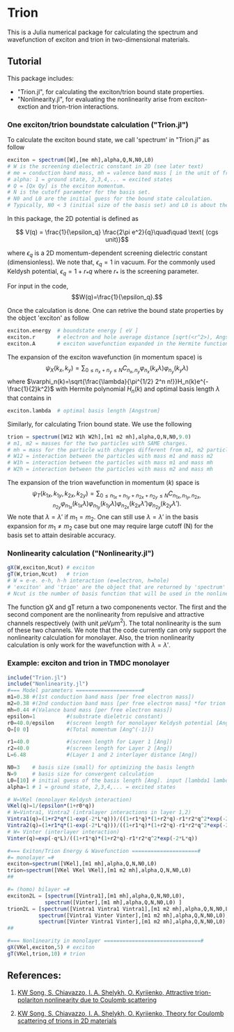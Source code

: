 # Trion
This is a Julia numerical package for calculating the spectrum and wavefunction of exciton and trion in two-dimensional materials.

## Tutorial
This package includes: 
- "Trion.jl", for calculating the exciton/trion bound state properties. 
- "Nonlinearity.jl", for evaluating the nonlinearity arise from exciton-exction and trion-trion interactions. 

### One exciton/trion boundstate calculation ("Trion.jl")

To calculate the exciton bound state, we call 'spectrum' in "Trion.jl" as follow
```julia
exciton = spectrum([W],[me mh],alpha,Q,N,N0,L0)
# W is the screening dielectric constant in 2D (see later text)
# me = conduction band mass, mh = valence band mass [ in the unit of free electron mass]
# alpha: 1 = ground state, 2,3,4,... = excited states
# Q = [Qx Qy] is the exciton momentum.
# N is the cutoff parameter for the basis set.
# N0 and L0 are the initial guess for the bound state calculation. 
# Typically, N0 < 3 (initial size of the basis set) and L0 is about the Bohr radius.
```
In this package, the 2D potential is defined as

$$ V(q) = \frac{1}{\epsilon_q} \frac{2\pi e^2}{q}\quad\quad \text{  (cgs unit)}$$

where $\epsilon_q$ is a 2D momentum-dependent screening dielectric constant (dimensionless). 
We note that, $\epsilon_q=1$ in vacuum. For the commonly used Keldysh potential, $\epsilon_q=1+r_\ast q$ where $r_\ast$ is the screening parameter. 

For input in the code,  
$$W(q)=\frac{1}{\epsilon_q}.$$

Once the calculation is done. One can retrive the bound state properties by the object 'exciton' as follow
```julia
exciton.energy  # boundstate energy [ eV ]
exciton.r       # electron and hole average distance [sqrt(<r^2>), Angstrom] 
exciton.A       # exciton wavefunction expanded in the Hermite functions basis [ [nx ny] => C_{nx, ny} ]
```
The expansion of the exciton wavefunction (in momentum space) is
$$\psi_X(k_x,k_y)=\sum_{0\leq n_x+n_y \leq N}C_{n_x,n_y} \varphi_{n_x}(k_x\lambda)\varphi_{n_y}(k_y\lambda)$$
where $\varphi_n(k)=\sqrt{\frac{\lambda}{\pi^{1/2} 2^n n!}}H_n(k)e^{-\frac{1}{2}k^2}$ with Hermite polynomial $H_n(k)$ and optimal basis length $\lambda$ that contains in
```julia
exciton.lambda  # optimal basis length [Angstrom]
```

Similarly, for calculating Trion bound state. We use the following
```julia
trion = spectrum([W12 W1h W2h],[m1 m2 mh],alpha,Q,N,N0,9.0)
# m1, m2 = masses for the two particles with SAME charges. 
# mh = mass for the particle with charges different from m1, m2 particles.  [in the unit of free electron mass]
# W12 = interaction between the particles with mass m1 and mass m2
# W1h = interaction between the particles with mass m1 and mass mh
# W2h = interaction between the particles with mass m2 and mass mh
```
The expansion of the trion wavefunction in momentum ($k$) space is
$$\psi_T(k_{1x},k_{1y},k_{2x},k_{2y})=\sum_{0\leq n_{1x}+n_{1y}+n_{2x}+n_{2y} \leq N}C_{n_{1x},n_{1y},n_{2x},n_{2y}} \varphi_{n_{1x}}(k_{1x}\lambda)\varphi_{n_{1y}}(k_{1y}\lambda) \varphi_{n_{2x}}(k_{2x}\lambda')\varphi_{n_{2y}}(k_{2y}\lambda').$$
We note that $\lambda=\lambda'$ if $m_1=m_2$. One can still use $\lambda=\lambda'$ in the basis expansion for $m_1\neq m_2$ case but one may require large cutoff (N) for the basis set to attain desirable accuracy.

### Nonlinearity calculation ("Nonlinearity.jl")
```julia
gX(W,exciton,Ncut) # exciton
gT(W,trion,Ncut)   # trion
# W = e-e. e-h, h-h interaction (e=electron, h=hole)
# 'exciton' and 'trion' are the object that are returned by 'spectrum' function.
# Ncut is the number of basis function that will be used in the nonlinearity calculation.
```
The function gX and gT return a two componenents vector. The first and the second component are the nonlinearity from repulsive and attractive channels respectively (with unit $\mu$eV$\mu$m$^2$). The total nonlinearity is the sum of these two channels. We note that the code currently can only support the nonlinearity calculation for monolayer. Also, the trion nonlinearity calculation is only work for the wavefunction with $\lambda=\lambda'$. 

### Example: exciton and trion in TMDC monolayer

```julia
include("Trion.jl")
include("Nonlinearity.jl")
#=== Model parameters =====================#
m1=0.38 #(1st conduction band mass [per free electron mass])
m2=0.38 #(2nd conduction band mass [per free electron mass] *for trion only)
mh=0.44 #(Valance band mass [per free electron mass])
epsilon=1          #(substrate dieletric constant)
r0=40.0/epsilon    #(screen length for monolayer Keldysh potential [Ang])
Q=[0 0]            #(Total momentum [Ang^(-1)])

r1=40.0            #(screen length for Layer 1 [Ang])
r2=40.0            #(screen length for Layer 2 [Ang])
L=6.48             #(Layer 1 and 2 interlayer distance [Ang])

N0=3    # basis size (small) for optimizing the basis length
N=9     # basis size for convergent calculation
L0=[10] # initial guess of the basis length [Ang]. input [lambda1 lambda2] will active the optimization with 2 lengths. 
alpha=1 # 1 = ground state, 2,3,4,... = excited states

# W=VKel (monolayer Keldysh interaction)
VKel(q)=1/(epsilon*(1+r0*q))
# W=Vintra1, Vintra2 (intralayer interactions in layer 1,2) 
Vintra1(q)=(1+r2*q*(1-exp(-2*L*q)))/((1+r1*q)*(1+r2*q)-r1*r2*q^2*exp(-2*L*q))
Vintra2(q)=(1+r1*q*(1-exp(-2*L*q)))/((1+r1*q)*(1+r2*q)-r1*r2*q^2*exp(-2*L*q))
# W= Vinter (interlayer interaction)
Vinter(q)=exp(-q*L)/((1+r1*q)*(1+r2*q)-r1*r2*q^2*exp(-2*L*q))

#=== Exiton/Trion Energy & Wavefunction =====================#
#= monolayer =#
exciton=spectrum([VKel],[m1 mh],alpha,Q,N,N0,L0)
trion=spectrum([VKel VKel VKel],[m1 m2 mh],alpha,Q,N,N0,L0)
##

#= (homo) bilayer =#
exciton2L = [spectrum([Vintra1],[m1 mh],alpha,Q,N,N0,L0), 
            spectrum([Vinter],[m1 mh],alpha,Q,N,N0,L0) ]
trion2L = [spectrum([Vintra1 Vintra1 Vintra1],[m1 m2 mh],alpha,Q,N,N0,L0), 
          spectrum([Vintra1 Vinter Vinter],[m1 m2 mh],alpha,Q,N,N0,L0), 
          spectrum([Vinter Vintra1 Vinter],[m1 m2 mh],alpha,Q,N,N0,L0) ]
##

#=== Nonlinearity in monolayer ===============================#
gX(VKel,exciton,5) # exciton
gT(VKel,trion,10) # trion

```




## References:

1. [KW Song, S. Chiavazzo, I. A. Shelykh, O. Kyriienko, Attractive trion-polariton nonlinearity due to Coulomb scattering](https://arxiv.org/abs/2204.00594)
    
1. [KW Song, S. Chiavazzo, I. A. Shelykh, O. Kyriienko, Theory for Coulomb scattering of trions in 2D materials](https://arxiv.org/abs/2207.02660)

